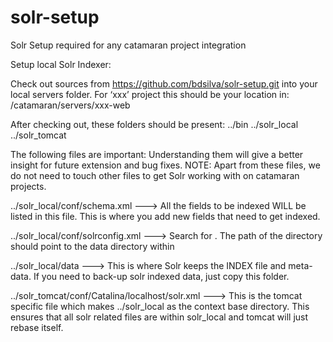 solr-setup
==========

Solr Setup required for any catamaran project integration

Setup local Solr Indexer:

Check out sources from https://github.com/bdsilva/solr-setup.git into your local servers folder. 
	For ‘xxx’ project this should be your location in:	/catamaran/servers/xxx-web

After checking out, these folders should be present:
  ../bin
  ../solr_local
  ../solr_tomcat		

The following files are important: Understanding them will give a better insight for future extension and bug fixes.
	NOTE: Apart from these files, we do not need to touch other files to get Solr working with 
	on catamaran projects.

../solr_local/conf/schema.xml 
	--->	All the fields to be indexed WILL be listed in this file. 
			This is where you add new fields that need to get indexed.

../solr_local/conf/solrconfig.xml 
	---> Search for <dataDir>. 
		 The path of the directory should point to the data directory within 

../solr_local/data 
	---> This is where Solr keeps the INDEX file and meta-data. 
		 If you need to back-up solr indexed data, just copy this folder.
		
		
../solr_tomcat/conf/Catalina/localhost/solr.xml 
	---> This is the tomcat specific file which makes ../solr_local as the context base directory. 
		 This ensures that all solr related files are within solr_local and tomcat will just rebase itself.



